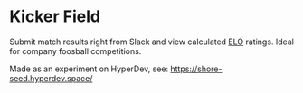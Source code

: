 Kicker Field
============

Submit match results right from Slack and view calculated [ELO](https://en.wikipedia.org/wiki/Elo_rating_system) ratings.
Ideal for company foosball competitions.

Made as an experiment on HyperDev, see: https://shore-seed.hyperdev.space/
